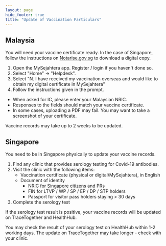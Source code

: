 ```yaml
---
layout: page
hide_footer: true
title: "Update of Vaccination Particulars"
---
```



## Malaysia

You will need your vaccine certificate ready. In the case of Singapore, follow the instructions on [Notarise.gov.sg](https://www.notarise.gov.sg) to download a digital copy.

1. Open the MySejahtera app. Register / login if you haven't done so.
1. Select "Home" -> "Helpdesk".
1. Select "N. I have received my vaccination overseas and would like to obtain my digital certificate in MySejahtera"
1. Follow the instructions given in the prompt.
  - When asked for IC, please enter your Malaysian NRIC.
  - Responses to the fields should match your vaccine certificate.
  - In some cases, uploading a PDF may fail. You may want to take a screenshot of your certificate.

Vaccine records may take up to 2 weeks to be updated.

## Singapore

You need to be in Singapore physically to update your vaccine records.

1. Find any clinic that provides serology testing for Covid-19 antibodies.
1. Visit the clinic with the following items:
    - Vaccination certificate (physical or digital/MySejahtera), in English
    - Document of identity
        - NRIC for Singapore citizens and PRs
        - FIN for LTVP / WP / SP / EP / DP / STP holders
        - Passport for visitor pass holders staying > 30 days
1. Complete the serology test

If the serology test result is positive, your vaccine records will be updated on TraceTogether and HealthHub. 

You may check the result of your serology test on HealthHub within 1-2 working days. The update on TraceTogether may take longer - check with your clinic. 
